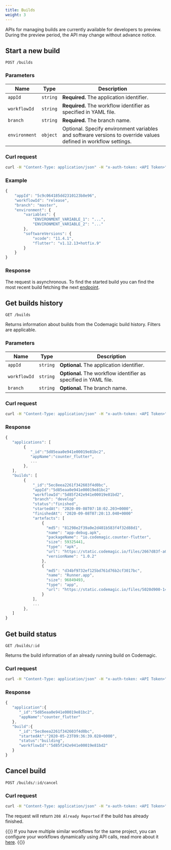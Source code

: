 ```yaml
---
title: Builds
weight: 3
---
```


APIs for managing builds are currently available for developers to preview. During the preview period, the API may change without advance notice.

## Start a new build

`POST /builds`

### Parameters

| **Name**      | **Type** | **Description** |
| ------------- | -------- | --------------- |
| `appId`       | `string` | **Required.** The application identifier. |
| `workflowId`  | `string` | **Required.** The workflow identifier as specified in YAML file. |
| `branch`      | `string` | **Required.** The branch name. |
| `environment` | `object` | Optional. Specify environment variables and software versions to override values defined in workflow settings. | 

### Curl request

```bash
curl -H "Content-Type: application/json" -H "x-auth-token: <API Token>" --data '{"appId": "<app_id>","workflowId": "<workflow_id>","branch": "<git_branch_name>"}' https://api.codemagic.io/builds
```

### Example

```javascript
{
    "appId": "5c9c064185dd2310123b8e96",
    "workflowId": "release",
    "branch": "master",
    "environment": {
        "variables": {
            "ENVIRONMENT_VARIABLE_1": "...",
            "ENVIRONMENT_VARIABLE_2": "..."
        },
        "softwareVersions": {
            "xcode": "11.4.1",
            "flutter": "v1.12.13+hotfix.9"
        }
    }
}
```

### Response

The request is asynchronous. To find the started build you can find the most recent build fetching the next [endpoint](#get-build-statuses).

## Get builds history

`GET /builds`

Returns information about builds from the Codemagic build history. Filters are applicable.

### Parameters

| **Name**      | **Type** | **Description** |
| ------------- | -------- | --------------- |
| `appId`       | `string` | **Optional.** The application identifier. |
| `workflowId`  | `string` | **Optional.** The workflow identifier as specified in YAML file. |
| `branch`      | `string` | **Optional.** The branch name. |

### Curl request

```bash
curl -H "Content-Type: application/json" -H "x-auth-token: <API Token>" --request GET https://api.codemagic.io/builds?appId=<app_id>&workflowId=<workflow_id>&branch=<branch_name>
```

### Response

```javascript
{
   "applications": [
        {
           "_id":"5d85eaa0e941e00019e81bc2",
           "appName":"counter_flutter",
           ...
        },
   ],
   "builds": [
        {
            "_id":"5ec8eea2261f342603f4d0bc",
            "appId":"5d85eaa0e941e00019e81bc2"
            "workflowId":"5d85f242e941e00019e81bd2",
            "branch": "develop"
            "status":"finished",
            "startedAt": "2020-09-08T07:18:02.203+0000",
            "finishedAt": "2020-09-08T07:20:13.040+0000"
            "artefacts": [
                {
                  "md5": "81298e2f39a0e2d401b583f4f32d88d1",
                  "name": "app-debug.apk",
                  "packageName": "io.codemagic.counter-flutter",
                  "size": 59325441,
                  "type": "apk",
                  "url": "https://static.codemagic.io/files/2667d83f-a05b-44a5-8839-51fd4b05e7ce/d44b59f6-ebe9-4ca5-80ee-86ce372790ee/app-debug.apk",
                  "versionName": "1.0.2"
                },
                {
                  "md5": "d34bf9732ef125bd761d76b2cf3017bc",
                  "name": "Runner.app",
                  "size": 96849493,
                  "type": "app",
                  "url": "https://static.codemagic.io/files/5020d900-14c2-4e96-9c95-93869e1e2d2f/0ec3367c-704e-4d36-895b-6b3944e43113/Runner.app"
                }
            ],
            ...
        },
   ]
}
```

## Get build status

`GET /builds/:id`

Returns the build information of an already running build on Codemagic.

### Curl request

```bash
curl -H "Content-Type: application/json" -H "x-auth-token: <API Token>" --request GET https://api.codemagic.io/builds/<build_id>
```

### Response

```javascript
{
   "application":{
      "_id":"5d85eaa0e941e00019e81bc2",
      "appName":"counter_flutter"
   },
   "build":{
      "_id":"5ec8eea2261f342603f4d0bc",
      "startedAt":"2020-05-23T09:36:39.028+0000",
      "status":"building",
      "workflowId":"5d85f242e941e00019e81bd2"
   }
}
```

## Cancel build

`POST /builds/:id/cancel`

### Curl request

```bash
curl -H "Content-Type: application/json" -H "x-auth-token: <API Token>" --request POST https://api.codemagic.io/builds/<build_id>/cancel
```

The request will return `208 Already Reported` if the build has already finished.

{{<notebox>}}
If you have multiple similar workflows for the same project, you can configure your workflows dynamically using API calls, read more about it <a href="https://blog.codemagic.io/dynamic-workflows-with-codemagic-api/" target="_blank" onclick="sendGtag('Link_in_docs_clicked','dynamic-workflows-with-codemagic-api')">here</a>.
{{</notebox>}}
